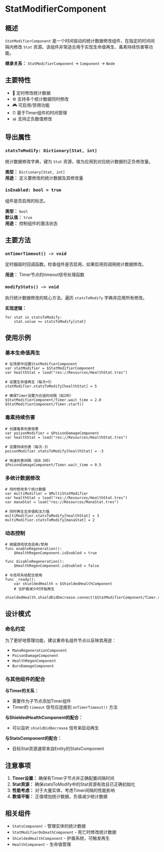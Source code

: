 # StatModifierComponent

## 概述
`StatModifierComponent` 是一个时间驱动的统计数据修改组件，在指定的时间间隔内修改 `Stat` 资源。该组件非常适合用于实现生命值再生、毒素持续伤害等功能。

**继承关系：** `StatModifierComponent` → `Component` → `Node`

## 主要特性
- 🔄 定时修改统计数据
- ⚙️ 支持多个统计数据同时修改
- 🎮 可启用/禁用功能
- ⏰ 基于Timer组件的时间管理
- 📊 支持正负数值修改

## 导出属性

### `statsToModify: Dictionary[Stat, int]`
统计数据修改字典，键为 `Stat` 资源，值为应用到对应统计数据的正负修改量。

**类型：** `Dictionary[Stat, int]`  
**用途：** 定义要修改的统计数据及其修改量

### `isEnabled: bool = true`
组件是否启用的标志。

**类型：** `bool`  
**默认值：** `true`  
**用途：** 控制组件的激活状态

## 主要方法

### `onTimerTimeout() -> void`
定时器超时回调函数。检查组件是否启用，如果启用则调用统计数据修改。

**用途：** Timer节点的timeout信号处理函数

### `modifyStats() -> void`
执行统计数据修改的核心方法。遍历 `statsToModify` 字典并应用所有修改。

**实现逻辑：**
```gdscript
for stat in statsToModify:
    stat.value += statsToModify[stat]
```

## 使用示例

### 基本生命值再生
```gdscript
# 在场景中设置StatModifierComponent
var statModifier = $StatModifierComponent
var healthStat = load("res://Resources/HealthStat.tres")

# 设置生命值再生（每次+5）
statModifier.statsToModify[healthStat] = 5

# 确保Timer设置为合适的间隔（如2秒）
$StatModifierComponent/Timer.wait_time = 2.0
$StatModifierComponent/Timer.start()
```

### 毒素持续伤害
```gdscript
# 创建毒素伤害效果
var poisonModifier = $PoisonDamageComponent
var healthStat = load("res://Resources/HealthStat.tres")

# 设置持续伤害（每次-3）
poisonModifier.statsToModify[healthStat] = -3

# 快速伤害间隔（如0.5秒）
$PoisonDamageComponent/Timer.wait_time = 0.5
```

### 多统计数据修改
```gdscript
# 同时修改多个统计数据
var multiModifier = $MultiStatModifier
var healthStat = load("res://Resources/HealthStat.tres")
var manaStat = load("res://Resources/ManaStat.tres")

# 同时再生生命值和法力值
multiModifier.statsToModify[healthStat] = 3
multiModifier.statsToModify[manaStat] = 2
```

### 动态控制
```gdscript
# 根据游戏状态启用/禁用
func enableRegeneration():
    $HealthRegenComponent.isEnabled = true

func disableRegeneration():
    $HealthRegenComponent.isEnabled = false

# 与信号系统配合使用
func _ready():
    var shieldedHealth = $ShieldedHealthComponent
    # 当护盾减少时开始再生
    shieldedHealth.shieldDidDecrease.connect($StatModifierComponent/Timer.start)
```

## 设计模式

### 命名约定
为了更好地管理功能，建议重命名组件节点以反映其用途：
- `ManaRegenerationComponent`
- `PoisonDamageComponent`
- `HealthRegenComponent`
- `BurnDamageComponent`

### 与其他组件的配合

**与Timer的关系：**
- 需要作为子节点添加Timer组件
- Timer的 `timeout` 信号应连接到 `onTimerTimeout()` 方法

**与ShieldedHealthComponent的配合：**
- 可以监听 `shieldDidDecrease` 信号来启动再生

**与StatsComponent的配合：**
- 目标Stat资源通常来自Entity的StatsComponent

## 注意事项

1. **Timer设置：** 确保有Timer子节点并正确配置间隔时间
2. **Stat资源：** 确保statsToModify中的Stat资源有效且已正确初始化
3. **性能考虑：** 对于大量实体，考虑Timer间隔的性能影响
4. **数值平衡：** 正值增加统计数据，负值减少统计数据

## 相关组件
- `StatsComponent` - 管理实体的统计数据
- `StatModifierOnDeathComponent` - 死亡时修改统计数据
- `ShieldedHealthComponent` - 护盾系统，可触发再生
- `HealthComponent` - 生命值管理 